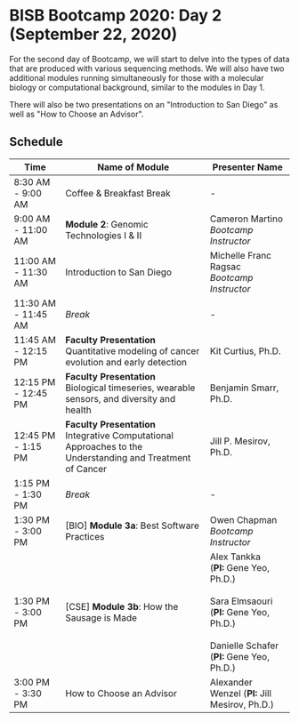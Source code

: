 # BISB Bootcamp 2020: Day 2 (September 22, 2020)

For the second day of Bootcamp, we will start to delve into the types of data that are produced with various sequencing methods. We will also have two additional modules running simultaneously for those with a molecular biology or computational background, similar to the modules in Day 1. 

There will also be two presentations on an "Introduction to San Diego" as well as "How to Choose an Advisor".

## Schedule 

| Time                | Name of Module                                                                                                | Presenter Name                                 | 
|---------------------|---------------------------------------------------------------------------------------------------------------|------------------------------------------------|
| 8:30 AM - 9:00 AM   | Coffee & Breakfast Break                                                                                      | -                                              |
| 9:00 AM - 11:00 AM  | **Module 2**: Genomic Technologies I & II                                                                     | Cameron Martino<br>*Bootcamp Instructor*       |
| 11:00 AM - 11:30 AM | Introduction to San Diego                                                                                     | Michelle Franc Ragsac<br>*Bootcamp Instructor* |
| 11:30 AM - 11:45 AM | *Break*                                                                                                       | -                                              |
| 11:45 AM - 12:15 PM | **Faculty Presentation**<br>Quantitative modeling of cancer evolution and early detection                     | Kit Curtius, Ph.D.                             |
| 12:15 PM - 12:45 PM | **Faculty Presentation**<br>Biological timeseries, wearable sensors, and diversity and health                 | Benjamin Smarr, Ph.D.                          |
| 12:45 PM - 1:15 PM  | **Faculty Presentation**<br>Integrative Computational Approaches to the Understanding and Treatment of Cancer | Jill P. Mesirov, Ph.D.                         |
| 1:15 PM - 1:30 PM   | *Break*                                                                                                       | -                                              |
| 1:30 PM - 3:00 PM   | [BIO] **Module 3a**: Best Software Practices                                                                  | Owen Chapman<br>*Bootcamp Instructor*          |
| 1:30 PM - 3:00 PM   | [CSE] **Module 3b**: How the Sausage is Made                                                                  | Alex Tankka<br>(**PI:** Gene Yeo, Ph.D.)<br><br>Sara Elmsaouri<br>(**PI:** Gene Yeo, Ph.D.)<br><br>Danielle Schafer<br>(**PI:** Gene Yeo, Ph.D.) |
| 3:00 PM - 3:30 PM   | How to Choose an Advisor                                                                                      | Alexander Wenzel (**PI:** Jill Mesirov, Ph.D.) |
